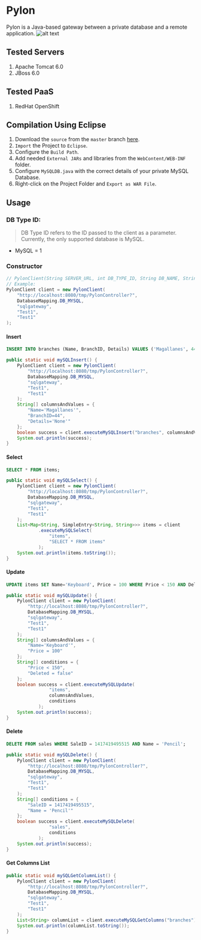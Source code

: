 # Pylon
Pylon is a Java-based gateway between a private database and a remote application.
![alt text](https://github.com/cebedovii/Pylon/blob/master/resources/architecture.jpg)

## Tested Servers
1. Apache Tomcat 6.0
2. JBoss 6.0


## Tested PaaS
1. RedHat OpenShift


## Compilation Using Eclipse
1. Download the `source` from the `master` branch [here](https://github.com/cebedovii/Pylon/archive/master.zip).
2. `Import` the Project to `Eclipse`.
3. Configure the `Build Path`.
4. Add needed `External JARs` and libraries from the `WebContent/WEB-INF` folder.
5. Configure `MySQLDB.java` with the correct details of your private MySQL Database.
6. Right-click on the Project Folder and `Export as WAR File`.


## Usage

### DB Type ID:
> DB Type ID refers to the ID passed to the client as a parameter. Currently, the only supported database is MySQL.

* MySQL = 1


### Constructor
```java
// PylonClient(String SERVER_URL, int DB_TYPE_ID, String DB_NAME, String USERNAME, String PASSWORD)
// Example:
PylonClient client = new PylonClient(
	"http://localhost:8080/tmp/PylonController?",
	DatabaseMapping.DB_MYSQL,
	"sqlgateway",
	"Test1",
	"Test1"
);
```


#### Insert
```sql
INSERT INTO branches (Name, BranchID, Details) VALUES ('Magallanes', 44, 'None');
```
```java
public static void mySQLInsert() {
	PylonClient client = new PylonClient(
		"http://localhost:8080/tmp/PylonController?",
		DatabaseMapping.DB_MYSQL,
		"sqlgateway",
		"Test1",
		"Test1"
	);
	String[] columnsAndValues = {
		"Name='Magallanes'",
		"BranchID=44",
		"Details='None'"
	};
	boolean success = client.executeMySQLInsert("branches", columnsAndValues);
	System.out.println(success);
}
```


#### Select
```sql
SELECT * FROM items;
```
```java
public static void mySQLSelect() {
	PylonClient client = new PylonClient(
		"http://localhost:8080/tmp/PylonController?",
		DatabaseMapping.DB_MYSQL,
		"sqlgateway",
		"Test1",
		"Test1"
	);
	List<Map<String, SimpleEntry<String, String>>> items = client
			.executeMySQLSelect(
				"items",
				"SELECT * FROM items"
			);
	System.out.println(items.toString());
}
```


#### Update
```sql
UPDATE items SET Name='Keyboard', Price = 100 WHERE Price < 150 AND Deleted = false;
```
```java
public static void mySQLUpdate() {
	PylonClient client = new PylonClient(
		"http://localhost:8080/tmp/PylonController?",
		DatabaseMapping.DB_MYSQL,
		"sqlgateway",
		"Test1",
		"Test1"
	);
	String[] columnsAndValues = {
		"Name='Keyboard'",
		"Price = 100"
	};
	String[] conditions = {
		"Price < 150",
		"Deleted = false"
	};
	boolean success = client.executeMySQLUpdate(
				"items",
				columnsAndValues,
				conditions
			);
	System.out.println(success);
}
```


#### Delete
```sql
DELETE FROM sales WHERE SaleID = 1417419495515 AND Name = 'Pencil';
```
```java
public static void mySQLDelete() {
	PylonClient client = new PylonClient(
		"http://localhost:8080/tmp/PylonController?",
		DatabaseMapping.DB_MYSQL,
		"sqlgateway",
		"Test1",
		"Test1"
	);
	String[] conditions = {
		"SaleID = 1417419495515",
		"Name = 'Pencil'"
	};
	boolean success = client.executeMySQLDelete(
				"sales",
				conditions
			);
	System.out.println(success);
}
```


#### Get Columns List
```java
public static void mySQLGetColumnList() {
	PylonClient client = new PylonClient(
		"http://localhost:8080/tmp/PylonController?",
		DatabaseMapping.DB_MYSQL,
		"sqlgateway",
		"Test1",
		"Test1"
	);
	List<String> columnList = client.executeMySQLGetColumns("branches");
	System.out.println(columnList.toString());
}
```
